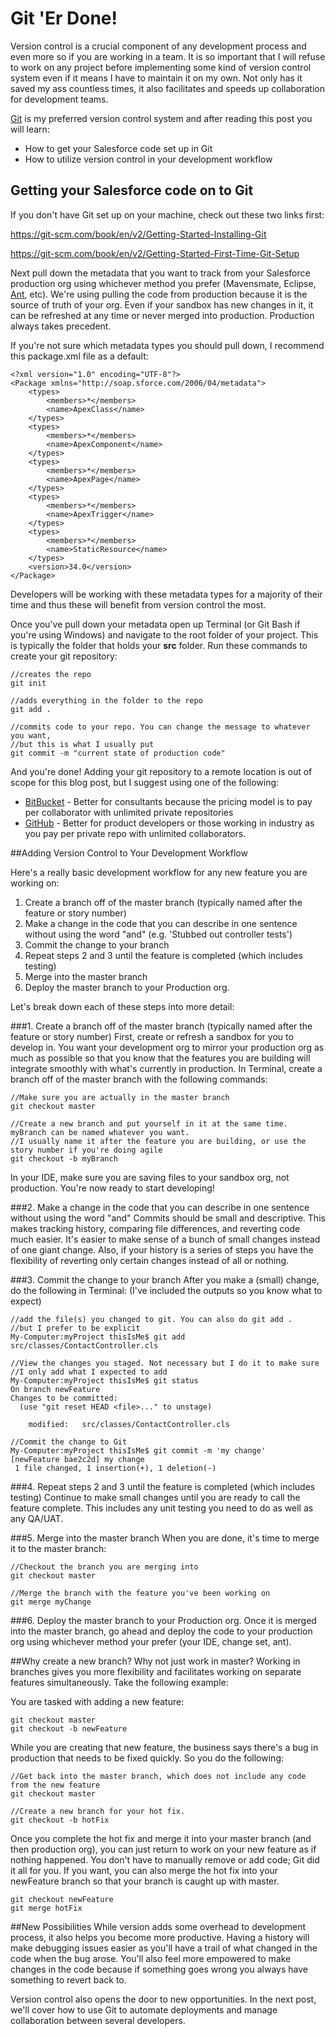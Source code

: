 # Git 'Er Done!

Version control is a crucial component of any development process and even more so if you are working in a team. It is so important that I will refuse to work on any project before implementing some kind of version control system even if it means I have to maintain it on my own. Not only has it saved my ass countless times, it also facilitates and speeds up collaboration for development teams.

[Git](https://git-scm.com/) is my preferred version control system and after reading this post you will learn:

* How to get your Salesforce code set up in Git
* How to utilize version control in your development workflow

## Getting your Salesforce code on to Git

If you don't have Git set up on your machine, check out these two links first:

https://git-scm.com/book/en/v2/Getting-Started-Installing-Git

https://git-scm.com/book/en/v2/Getting-Started-First-Time-Git-Setup

Next pull down the metadata that you want to track from your Salesforce production org using whichever method you prefer  (Mavensmate, Eclipse, [Ant](http://www.socalledprogrammer.com/2015/01/the-ant-jobs-go-marching.html), etc). We're using pulling the code from production because it is the source of truth of your org. Even if your sandbox has new changes in it, it can be refreshed at any time or never merged into production. Production always takes precedent.

If you're not sure which metadata types you should pull down, I recommend this package.xml file as a default:

```
<?xml version="1.0" encoding="UTF-8"?>
<Package xmlns="http://soap.sforce.com/2006/04/metadata">
    <types>
        <members>*</members>
        <name>ApexClass</name>
    </types>
    <types>
        <members>*</members>
        <name>ApexComponent</name>
    </types>
    <types>
        <members>*</members>
        <name>ApexPage</name>
    </types>
    <types>
        <members>*</members>
        <name>ApexTrigger</name>
    </types>
    <types>
        <members>*</members>
        <name>StaticResource</name>
    </types>
    <version>34.0</version>
</Package>
```

Developers will be working with these metadata types for a majority of their time and thus these will benefit from version control the most.

Once you've pull down your metadata open up Terminal (or Git Bash if you're using Windows) and navigate to the root folder of your project. This is typically the folder that holds your **src** folder. Run these commands to create your git repository:

```
//creates the repo
git init

//adds everything in the folder to the repo
git add . 

//commits code to your repo. You can change the message to whatever you want,
//but this is what I usually put
git commit -m "current state of production code" 
```

And you're done! Adding your git repository to a remote location is out of scope for this blog post, but I suggest using one of the following:
* [BitBucket](https://bitbucket.org/) - Better for consultants because the pricing model is to pay per collaborator with unlimited private repositories
* [GitHub](https://github.com/) - Better for product developers or those working in industry as you pay per private repo with unlimited collaborators.

##Adding Version Control to Your Development Workflow

Here's a really basic development workflow for any new feature you are working on:

1. Create a branch off of the master branch (typically named after the feature or story number)
2. Make a change in the code that you can describe in one sentence without using the word "and" (e.g. 'Stubbed out controller tests')
3. Commit the change to your branch
4. Repeat steps 2 and 3 until the feature is completed (which includes testing)
5. Merge into the master branch
6. Deploy the master branch to your Production org.

Let's break down each of these steps into more detail:

###1. Create a branch off of the master branch (typically named after the feature or story number)
First, create or refresh a sandbox for you to develop in. You want your development org to mirror your production org as much as possible so that you know that the features you are building will integrate smoothly with what's currently in production. In Terminal, create a branch off of the master branch with the following commands:

```
//Make sure you are actually in the master branch
git checkout master 

//Create a new branch and put yourself in it at the same time. myBranch can be named whatever you want.
//I usually name it after the feature you are building, or use the story number if you're doing agile
git checkout -b myBranch
```

In your IDE, make sure you are saving files to your sandbox org, not production. You're now ready to start developing!

###2. Make a change in the code that you can describe in one sentence without using the word "and"
Commits should be small and descriptive. This makes tracking history, comparing file differences, and reverting code much easier. It's easier to make sense of a bunch of small changes instead of one giant change. Also, if your history is a series of steps you have the flexibility of reverting only certain changes instead of all or nothing.

###3. Commit the change to your branch
After you make a (small) change, do the following in Terminal: (I've included the outputs so you know what to expect)

```
//add the file(s) you changed to git. You can also do git add .
//but I prefer to be explicit
My-Computer:myProject thisIsMe$ git add src/classes/ContactController.cls 

//View the changes you staged. Not necessary but I do it to make sure
//I only add what I expected to add
My-Computer:myProject thisIsMe$ git status
On branch newFeature
Changes to be committed:
  (use "git reset HEAD <file>..." to unstage)

	modified:   src/classes/ContactController.cls

//Commit the change to Git
My-Computer:myProject thisIsMe$ git commit -m 'my change'
[newFeature bae2c2d] my change
 1 file changed, 1 insertion(+), 1 deletion(-)
 ```

###4. Repeat steps 2 and 3 until the feature is completed (which includes testing)
Continue to make small changes until you are ready to call the feature complete. This includes any unit testing you need to do as well as any QA/UAT.

###5. Merge into the master branch
When you are done, it's time to merge it to the master branch:

```
//Checkout the branch you are merging into
git checkout master

//Merge the branch with the feature you've been working on
git merge myChange
```

###6. Deploy the master branch to your Production org.
Once it is merged into the master branch, go ahead and deploy the code to your production org using whichever method your prefer (your IDE, change set, ant).

##Why create a new branch? Why not just work in master?
Working in branches gives you more flexibility and facilitates working on separate features simultaneously. Take the following example:

You are tasked with adding a new feature:

```
git checkout master
git checkout -b newFeature
```

While you are creating that new feature, the business says there's a bug in production that needs to be fixed quickly. So you do the following:

```
//Get back into the master branch, which does not include any code from the new feature
git checkout master

//Create a new branch for your hot fix.
git checkout -b hotFix
```

Once you complete the hot fix and merge it into your master branch (and then production org), you can just return to work on your new feature as if nothing happened. You don't have to manually remove or add code; Git did it all for you. If you want, you can also merge the hot fix into your newFeature branch so that your branch is caught up with master.

```
git checkout newFeature
git merge hotFix
```

##New Possibilities
While version adds some overhead to development process, it also helps you become more productive. Having a history will make debugging issues easier as you'll have a trail of what changed in the code when the bug arose. You'll also feel more empowered to make changes in the code because if something goes wrong you always have something to revert back to.

Version control also opens the door to new opportunities. In the next post, we'll cover how to use Git to automate deployments and manage collaboration between several developers.
